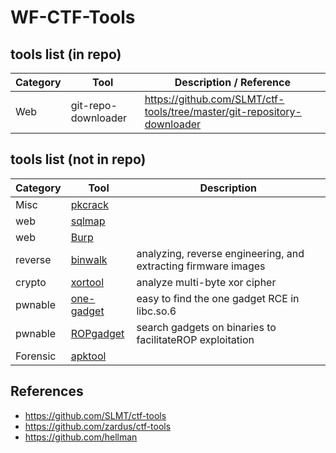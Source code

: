 WF-CTF-Tools
===

## tools list (in repo)
| Category | Tool | Description / Reference |
|----------|------|-------------|
| Web | git-repo-downloader | https://github.com/SLMT/ctf-tools/tree/master/git-repository-downloader |

## tools list (not in repo)
| Category | Tool | Description |
|----------|------|-------------|
| Misc | [pkcrack]() |  |
| web | [sqlmap](https://github.com/sqlmapproject/sqlmap) |  |
| web | [Burp]() |  |
| reverse | [binwalk](https://github.com/ReFirmLabs/binwalk) | analyzing, reverse engineering, and extracting firmware images |
| crypto | [xortool](https://github.com/hellman/xortool) | analyze multi-byte xor cipher |
| pwnable | [one-gadget](https://github.com/david942j/one_gadget) | easy to find the one gadget RCE in libc.so.6 |
| pwnable | [ROPgadget](https://github.com/JonathanSalwan/ROPgadget) | search gadgets on binaries to facilitateROP exploitation |
| Forensic | [apktool]() |  |
    


## References
* https://github.com/SLMT/ctf-tools
* https://github.com/zardus/ctf-tools
* https://github.com/hellman

